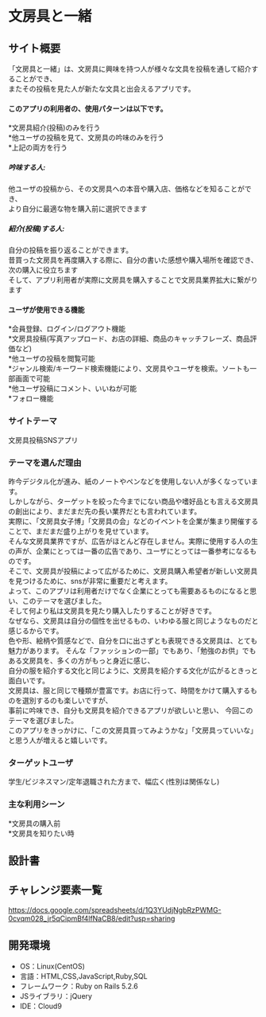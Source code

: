 # 文房具と一緒

## サイト概要
「文房具と一緒」は、文房具に興味を持つ人が様々な文具を投稿を通して紹介することができ、  
またその投稿を見た人が新たな文具と出会えるアプリです。

#### このアプリの利用者の、使用パターンは以下です。  
*文房具紹介(投稿)のみを行う  
*他ユーザの投稿を見て、文房具の吟味のみを行う  
*上記の両方を行う

##### 吟味する人:  
他ユーザの投稿から、その文房具への本音や購入店、価格などを知ることができ、  
より自分に最適な物を購入前に選択できます  
##### 紹介(投稿)する人:  
自分の投稿を振り返ることができます。  
昔買った文房具を再度購入する際に、自分の書いた感想や購入場所を確認でき、次の購入に役立ちます  
そして、アプリ利用者が実際に文房具を購入することで文房具業界拡大に繋がります

#### ユーザが使用できる機能
*会員登録、ログイン/ログアウト機能  
*文房具投稿(写真アップロード、お店の詳細、商品のキャッチフレーズ、商品評価など)  
*他ユーザの投稿を閲覧可能  
*ジャンル検索/キーワード検索機能により、文房具やユーザを検索。ソートも一部画面で可能  
*他ユーザ投稿にコメント、いいねが可能  
*フォロー機能

### サイトテーマ
文房具投稿SNSアプリ

### テーマを選んだ理由
昨今デジタル化が進み、紙のノートやペンなどを使用しない人が多くなっています。  
しかしながら、ターゲットを絞った今までにない商品や嗜好品とも言える文房具の創出により、まだまだ先の長い業界だとも言われています。  
実際に、「文房具女子博」「文房具の会」などのイベントを企業が集まり開催することで、まだまだ盛り上がりを見せています。   
そんな文房具業界ですが、広告がほとんど存在しません。実際に使用する人の生の声が、企業にとっては一番の広告であり、ユーザにとっては一番参考になるものです。  
そこで、文房具が投稿によって広がるために、文房具購入希望者が新しい文房具を見つけるために、snsが非常に重要だと考えます。  
よって、このアプリは利用者だけでなく企業にとっても需要あるものになると思い、このテーマを選びました。  
そして何より私は文房具を見たり購入したりすることが好きです。    
なぜなら、文房具は自分の個性を出せるもの、いわゆる服と同じようなものだと感じるからです。  
色や形、絵柄や質感などで、自分を口に出さずとも表現できる文房具は、とても魅力があります。
そんな「ファッションの一部」でもあり、「勉強のお供」でもある文房具を、多くの方がもっと身近に感じ、  
自分の服を紹介する文化と同じように、文房具を紹介する文化が広がるときっと面白いです。  
文房具は、服と同じで種類が豊富です。お店に行って、時間をかけて購入するものを選別するのも楽しいですが、     
事前に吟味でき、自分も文房具を紹介できるアプリが欲しいと思い、  今回このテーマを選びました。  
このアプリをきっかけに、「この文房具買ってみようかな」「文房具っていいな」と思う人が増えると嬉しいです。

### ターゲットユーザ
学生/ビジネスマン/定年退職された方まで、幅広く(性別は関係なし)

### 主な利用シーン
*文房具の購入前  
*文房具を知りたい時

## 設計書

## チャレンジ要素一覧
https://docs.google.com/spreadsheets/d/1Q3YUdjNgbRzPWMG-0cvqm028_jr5qCipmBf4lfNaCB8/edit?usp=sharing

## 開発環境
- OS：Linux(CentOS)
- 言語：HTML,CSS,JavaScript,Ruby,SQL
- フレームワーク：Ruby on Rails 5.2.6
- JSライブラリ：jQuery
- IDE：Cloud9
